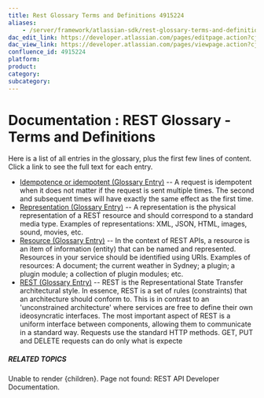 ```yaml
---
title: Rest Glossary Terms and Definitions 4915224
aliases:
    - /server/framework/atlassian-sdk/rest-glossary-terms-and-definitions-4915224.html
dac_edit_link: https://developer.atlassian.com/pages/editpage.action?cjm=wozere&pageId=4915224
dac_view_link: https://developer.atlassian.com/pages/viewpage.action?cjm=wozere&pageId=4915224
confluence_id: 4915224
platform:
product:
category:
subcategory:
---
```

# Documentation : REST Glossary - Terms and Definitions

Here is a list of all entries in the glossary, plus the first few lines of content. Click a link to see the full text for each entry.

-   [Idempotence or idempotent (Glossary Entry)](/server/framework/atlassian-sdk/4915216.html) -- A request is idempotent when it does not matter if the request is sent multiple times. The second and subsequent times will have exactly the same effect as the first time.
-   [Representation (Glossary Entry)](/server/framework/atlassian-sdk/4915214.html) -- A representation is the physical representation of a REST resource and should correspond to a standard media type. Examples of representations: XML, JSON, HTML, images, sound, movies, etc.
-   [Resource (Glossary Entry)](/server/framework/atlassian-sdk/4915209.html) -- In the context of REST APIs, a resource is an item of information (entity) that can be named and represented. Resources in your service should be identified using URIs. Examples of resources: A document; the current weather in Sydney; a plugin; a plugin module; a collection of plugin modules; etc.
-   [REST (Glossary Entry)](/server/framework/atlassian-sdk/4915215.html) -- REST is the Representational State Transfer architectural style. In essence, REST is a set of rules (constraints) that an architecture should conform to. This is in contrast to an 'unconstrained architecture' where services are free to define their own ideosyncratic interfaces. The most important aspect of REST is a uniform interface between components, allowing them to communicate in a standard way. Requests use the standard HTTP methods. GET, PUT and DELETE requests can do only what is expecte

##### RELATED TOPICS

Unable to render {children}. Page not found: REST API Developer Documentation.
















































































































































































































































































































